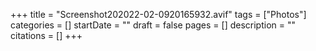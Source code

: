 +++
title = "Screenshot202022-02-0920165932.avif"
tags = ["Photos"]
categories = []
startDate = ""
draft = false
pages = []
description = ""
citations = []
+++
